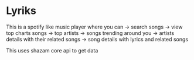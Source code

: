 # Lyriks
This is a spotify like music player where you can 
-> search songs
-> view top charts songs
-> top artists
-> songs trending around you
-> artists details with their related songs
-> song details with lyrics and related songs

This uses shazam core api to get data
